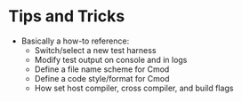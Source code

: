 # Tips and Tricks

  - Basically a how-to reference:
    - Switch/select a new test harness
    - Modify test output on console and in logs
    - Define a file name scheme for Cmod
    - Define a code style/format for Cmod
    - How set host compiler, cross compiler, and build flags